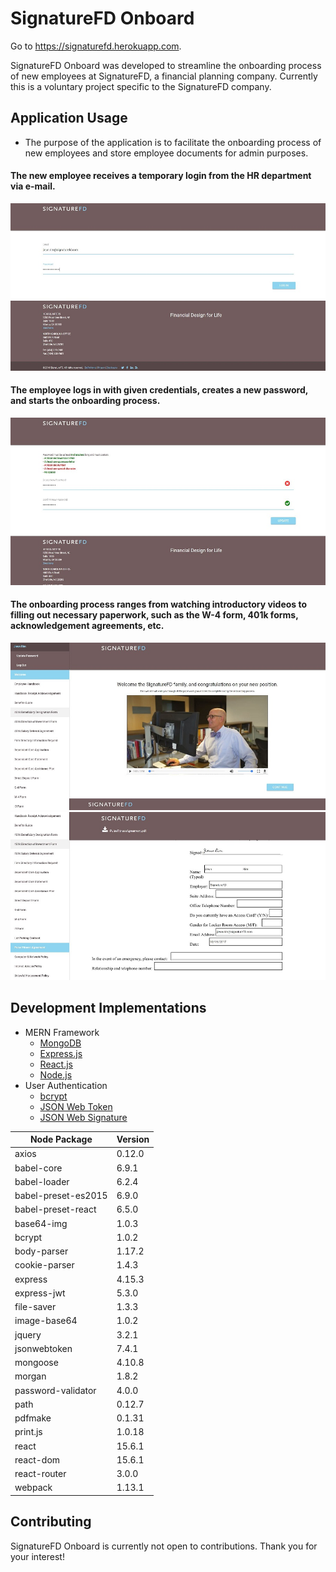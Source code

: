 # SignatureFD Onboard

Go to https://signaturefd.herokuapp.com.

SignatureFD Onboard was developed to streamline the onboarding process of new employees at SignatureFD, a financial planning company. Currently this is a voluntary project specific to the SignatureFD company.

## Application Usage
- The purpose of the application is to facilitate the onboarding process of new employees and store employee documents for admin purposes.

#### The new employee receives a temporary login from the HR department via e-mail.

![Login Page](./screenshots/signaturefd1.JPG)

#### The employee logs in with given credentials, creates a new password, and starts the onboarding process.

![Create Password Page](./screenshots/signaturefd4.JPG)

#### The onboarding process ranges from watching introductory videos to filling out necessary paperwork, such as the W-4 form, 401k forms, acknowledgement agreements, etc.

![Introductory Video Page](./screenshots/signaturefd2.JPG)
![Pulse Fitness Agreement Page](./screenshots/signaturefd3.JPG)

## Development Implementations
- MERN Framework
  - [MongoDB](https://www.mongodb.com/what-is-mongodb)
  - [Express.js](https://expressjs.com/)
  - [React.js ](https://reactjs.org/)
  - [Node.js](https://nodejs.org/en/)
- User Authentication
  - [bcrypt](https://www.npmjs.com/package/bcrypt)
  - [JSON Web Token](https://jwt.io/introduction/)
  - [JSON Web Signature](https://tools.ietf.org/html/rfc7515)

| Node Package        | Version |
|---------------------|---------|
| axios               | 0.12.0  |
| babel-core          | 6.9.1   |
| babel-loader        | 6.2.4   |
| babel-preset-es2015 | 6.9.0   |
| babel-preset-react  | 6.5.0   |
| base64-img          | 1.0.3   |
| bcrypt              | 1.0.2   |
| body-parser         | 1.17.2  |
| cookie-parser       | 1.4.3   |
| express             | 4.15.3  |
| express-jwt         | 5.3.0   |
| file-saver          | 1.3.3   |
| image-base64        | 1.0.2   |
| jquery              | 3.2.1   |
| jsonwebtoken        | 7.4.1   |
| mongoose            | 4.10.8  |
| morgan              | 1.8.2   |
| password-validator  | 4.0.0   |
| path                | 0.12.7  |
| pdfmake             | 0.1.31  |
| print.js            | 1.0.18  |
| react               | 15.6.1  |
| react-dom           | 15.6.1  |
| react-router        | 3.0.0   |
| webpack             | 1.13.1  |

## Contributing
SignatureFD Onboard is currently not open to contributions. Thank you for your interest!
